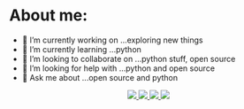 
<h1>About me:</h1>

- 🔭 I’m currently working on ...exploring new things
- 🌱 I’m currently learning ...python
- 👯 I’m looking to collaborate on ...python stuff, open source
- 🤔 I’m looking for help with ...python and open source
- 💬 Ask me about ...open source and python

<p align="center">
   <a href="https://twitter.com/imvishp">
    <img src=https://img.shields.io/badge/Twitter-1DA1F2?style=for-the-badge&logo=twitter&logoColor=white />
   </a>
   <a href="https://www.instagram.com/imvishp">
    <img src=https://img.shields.io/badge/Instagram-E4405F?style=for-the-badge&logo=instagram&logoColor=white />
   </a>
   <a href="https://www.linkedin.com/in/vishal-patadia-698781200">
    <img src=https://img.shields.io/badge/LinkedIn-0077B5?style=for-the-badge&logo=linkedin&logoColor=white />
   </a>
   <a herf="https://dev.to/imvisp">
    <img src=https://img.shields.io/badge/dev.to-0A0A0A?style=for-the-badge&logo=dev.to&logoColor=white />
   </a>
</p>
